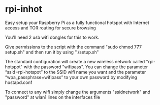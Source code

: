 # rpi-inhot
Easy setup your Raspberry Pi as a fully functional hotspot with Internet access and TOR routing for secure browsing

You'll need 2 usb wifi dongles for this to work.

Give permissions to the script with the command "sudo chmod 777 setup.sh" and then run it by using "./setup.sh"

The standard configuration will create a new wireless network called "rpi-hotspot" with the password "wifipass". You can change the parameter “ssid=rpi-hotspot” to the SSID wifi name you want and the parameter “wpa_passphrase=wifipass” to your own password by modifying hostapd.conf
  
To connect to any wifi simply change the arguments "ssidnetwork" and "password" at wlan1 lines on the interfaces file



